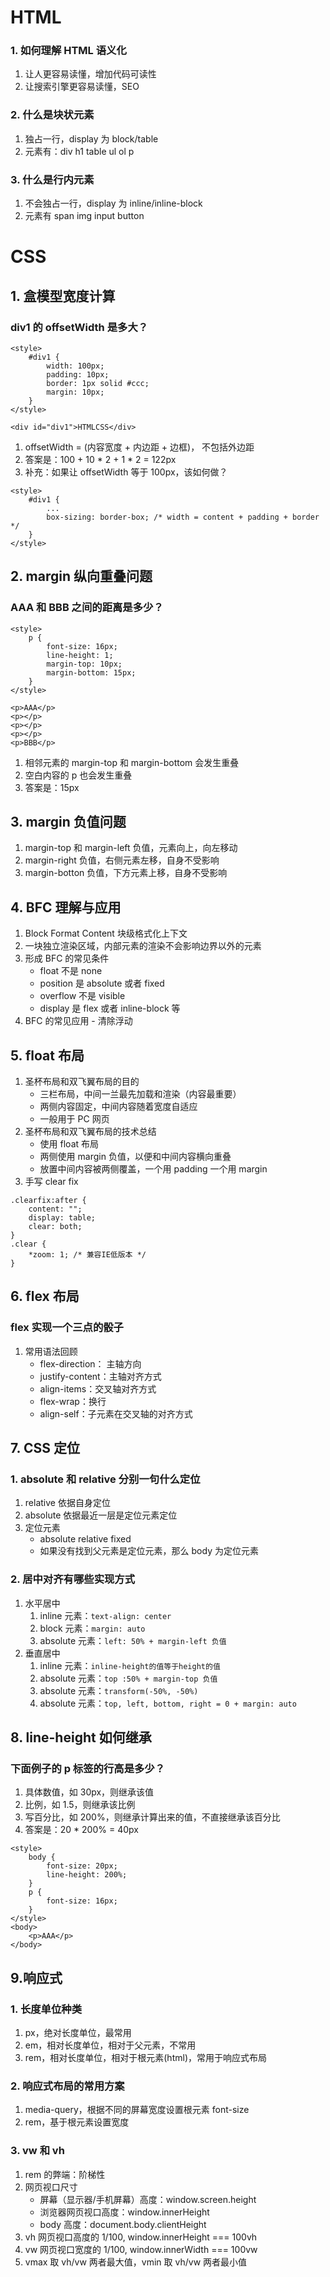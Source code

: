 # HTML

### 1. 如何理解 HTML 语义化

1. 让人更容易读懂，增加代码可读性
2. 让搜索引擎更容易读懂，SEO

### 2. 什么是块状元素

1. 独占一行，display 为 block/table
2. 元素有：div h1 table ul ol p

### 3. 什么是行内元素

1. 不会独占一行，display 为 inline/inline-block
2. 元素有 span img input button

# CSS

## 1. 盒模型宽度计算

### div1 的 offsetWidth 是多大？

```
<style>
    #div1 {
        width: 100px;
        padding: 10px;
        border: 1px solid #ccc;
        margin: 10px;
    }
</style>

<div id="div1">HTMLCSS</div>
```

1. offsetWidth = (内容宽度 + 内边距 + 边框)， 不包括外边距
2. 答案是：100 + 10 \* 2 + 1 \* 2 = 122px
3. 补充：如果让 offsetWidth 等于 100px，该如何做？

```
<style>
    #div1 {
        ...
        box-sizing: border-box; /* width = content + padding + border */
    }
</style>
```

## 2. margin 纵向重叠问题

### AAA 和 BBB 之间的距离是多少？

```
<style>
    p {
        font-size: 16px;
        line-height: 1;
        margin-top: 10px;
        margin-bottom: 15px;
    }
</style>

<p>AAA</p>
<p></p>
<p></p>
<p></p>
<p>BBB</p>
```

1. 相邻元素的 margin-top 和 margin-bottom 会发生重叠
2. 空白内容的 p 也会发生重叠
3. 答案是：15px

## 3. margin 负值问题

1. margin-top 和 margin-left 负值，元素向上，向左移动
2. margin-right 负值，右侧元素左移，自身不受影响
3. margin-botton 负值，下方元素上移，自身不受影响

## 4. BFC 理解与应用

1. Block Format Content 块级格式化上下文
2. 一块独立渲染区域，内部元素的渲染不会影响边界以外的元素
3. 形成 BFC 的常见条件
   - float 不是 none
   - position 是 absolute 或者 fixed
   - overflow 不是 visible
   - display 是 flex 或者 inline-block 等
4. BFC 的常见应用 - 清除浮动

## 5. float 布局

1. 圣杯布局和双飞翼布局的目的
   - 三栏布局，中间一兰最先加载和渲染（内容最重要）
   - 两侧内容固定，中间内容随着宽度自适应
   - 一般用于 PC 网页
2. 圣杯布局和双飞翼布局的技术总结
   - 使用 float 布局
   - 两侧使用 margin 负值，以便和中间内容横向重叠
   - 放置中间内容被两侧覆盖，一个用 padding 一个用 margin
3. 手写 clear fix

```
.clearfix:after {
    content: "";
    display: table;
    clear: both;
}
.clear {
    *zoom: 1; /* 兼容IE低版本 */
}
```

## 6. flex 布局

### flex 实现一个三点的骰子

1. 常用语法回顾
   - flex-direction： 主轴方向
   - justify-content：主轴对齐方式
   - align-items：交叉轴对齐方式
   - flex-wrap：换行
   - align-self：子元素在交叉轴的对齐方式

## 7. CSS 定位

### 1. absolute 和 relative 分别一句什么定位

1. relative 依据自身定位
2. absolute 依据最近一层是定位元素定位
3. 定位元素
   - absolute relative fixed
   - 如果没有找到父元素是定位元素，那么 body 为定位元素

### 2. 居中对齐有哪些实现方式

1. 水平居中
   1. inline 元素：`text-align: center`
   2. block 元素：`margin: auto`
   3. absolute 元素：`left: 50% + margin-left 负值`
2. 垂直居中
   1. inline 元素：`inline-height的值等于height的值`
   2. absolute 元素：`top :50% + margin-top 负值`
   3. absolute 元素：`transform(-50%, -50%)`
   4. absolute 元素：`top, left, bottom, right = 0 + margin: auto`

## 8. line-height 如何继承

### 下面例子的 p 标签的行高是多少？

1. 具体数值，如 30px，则继承该值
2. 比例，如 1.5，则继承该比例
3. 写百分比，如 200%，则继承计算出来的值，不直接继承该百分比
4. 答案是：20 \* 200% = 40px

```
<style>
    body {
        font-size: 20px;
        line-height: 200%;
    }
    p {
        font-size: 16px;
    }
</style>
<body>
    <p>AAA</p>
</body>
```

## 9.响应式

### 1. 长度单位种类

1. px，绝对长度单位，最常用
2. em，相对长度单位，相对于父元素，不常用
3. rem，相对长度单位，相对于根元素(html)，常用于响应式布局

### 2. 响应式布局的常用方案

1. media-query，根据不同的屏幕宽度设置根元素 font-size
2. rem，基于根元素设置宽度

### 3. vw 和 vh

1. rem 的弊端：阶梯性
2. 网页视口尺寸
   - 屏幕（显示器/手机屏幕）高度：window.screen.height
   - 浏览器网页视口高度：window.innerHeight
   - body 高度：document.body.clientHeight
3. vh 网页视口高度的 1/100, window.innerHeight === 100vh
4. vw 网页视口宽度的 1/100, window.innerWidth === 100vw
5. vmax 取 vh/vw 两者最大值，vmin 取 vh/vw 两者最小值
